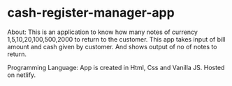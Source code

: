 # cash-register-manager-app
About:
This is an application to know how many notes of currency 1,5,10,20,100,500,2000 to return to the customer. This app takes input of bill amount and cash given by customer. And shows output of no of notes to return.

Programming Language:
App is created in Html, Css and Vanilla JS. Hosted on netlify.
 
